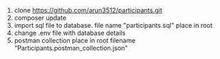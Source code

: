 1. clone https://github.com/arun3512/participants.git
2. composer update
3. import sql file to database. file name "participants.sql" place in root
4. change .env file with database details
5. postman collection place in root filename "Participants.postman_collection.json"